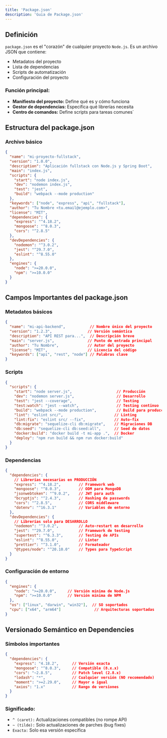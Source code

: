 ```yaml
---
title: 'Package.json'
description: 'Guia de Package.json'
---
```


## Definición
`package.json` es el "corazón" de cualquier proyecto `Node.js`. Es un archivo JSON que contiene:
- Metadatos del proyecto
- Lista de dependencias
- Scripts de automatización
- Configuración del proyecto

### Función principal:
- **Manifiesto del proyecto:** Define qué es y cómo funciona
- **Gestor de dependencias:** Especifica qué librerías necesita
- **Centro de comandos:** Define scripts para tareas comunes`

## Estructura del package.json
### Archivo básico
```json
{
  "name": "mi-proyecto-fullstack",
  "version": "1.0.0",
  "description": "Aplicación fullstack con Node.js y Spring Boot",
  "main": "index.js",
  "scripts": {
    "start": "node index.js",
    "dev": "nodemon index.js",
    "test": "jest",
    "build": "webpack --mode production"
  },
  "keywords": ["node", "express", "api", "fullstack"],
  "author": "Tu Nombre <tu.email@ejemplo.com>",
  "license": "MIT",
  "dependencies": {
    "express": "^4.18.2",
    "mongoose": "^8.0.3",
    "cors": "^2.8.5"
  },
  "devDependencies": {
    "nodemon": "^3.0.2",
    "jest": "^29.7.0",
    "eslint": "^8.55.0"
  },
  "engines": {
    "node": ">=20.0.0",
    "npm": ">=10.0.0"
  }
}
```
## Campos Importantes del package.json
### Metadatos básicos
```json
{
  "name": "mi-api-backend",           // Nombre único del proyecto
  "version": "1.2.3",                // Versión semántica
  "description": "API REST para...",  // Descripción breve
  "main": "server.js",               // Punto de entrada principal
  "author": "Tu Nombre",             // Autor del proyecto
  "license": "MIT",                  // Licencia del código
  "keywords": ["api", "rest", "node"] // Palabras clave
}
```

### Scripts
```json
{
  "scripts": {
    "start": "node server.js",                    // Producción
    "dev": "nodemon server.js",                   // Desarrollo
    "test": "jest --coverage",                    // Testing
    "test:watch": "jest --watch",                 // Testing continuo
    "build": "webpack --mode production",         // Build para producción
    "lint": "eslint src/",                       // Linting
    "lint:fix": "eslint src/ --fix",             // Auto-fix
    "db:migrate": "sequelize-cli db:migrate",    // Migraciones DB
    "db:seed": "sequelize-cli db:seed:all",      // Seed de datos
    "docker:build": "docker build -t mi-app .",  // Docker
    "deploy": "npm run build && npm run docker:build"
  }
}
```

### Dependencias
```json
{
  "dependencies": {
    // Librerías necesarias en PRODUCCIÓN
    "express": "^4.18.2",        // Framework web
    "mongoose": "^8.0.3",        // ODM para MongoDB
    "jsonwebtoken": "^9.0.2",    // JWT para auth
    "bcryptjs": "^2.4.3",        // Hashing de passwords
    "cors": "^2.8.5",            // CORS middleware
    "dotenv": "^16.3.1"          // Variables de entorno
  },
  "devDependencies": {
    // Librerías solo para DESARROLLO
    "nodemon": "^3.0.2",         // Auto-restart en desarrollo
    "jest": "^29.7.0",           // Framework de testing
    "supertest": "^6.3.3",       // Testing de APIs
    "eslint": "^8.55.0",         // Linter
    "prettier": "^3.1.0",        // Formateador
    "@types/node": "^20.10.0"    // Types para TypeScript
  }
}
```

### Configuración de entorno
```json
{
  "engines": {
    "node": ">=20.0.0",     // Versión mínima de Node.js
    "npm": ">=10.0.0"       // Versión mínima de NPM
  },
  "os": ["linux", "darwin", "win32"],  // SO soportados
  "cpu": ["x64", "arm64"]               // Arquitecturas soportadas
}
```

## Versionado Semántico en Dependencies
### Símbolos importantes
```json
{
  "dependencies": {
    "express": "4.18.2",      // Versión exacta
    "mongoose": "^8.0.3",     // Compatible (8.x.x)
    "cors": "~2.8.5",         // Patch level (2.8.x)
    "lodash": "*",            // Cualquier versión (NO recomendado)
    "moment": ">=2.29.0",     // Mayor o igual
    "axios": "1.x"            // Rango de versiones
  }
}
```
### Significado:

- `^ (caret):` Actualizaciones compatibles (no rompe API)
- `~ (tilde):` Solo actualizaciones de parches (bug fixes)
- `Exacta:` Solo esa versión específica